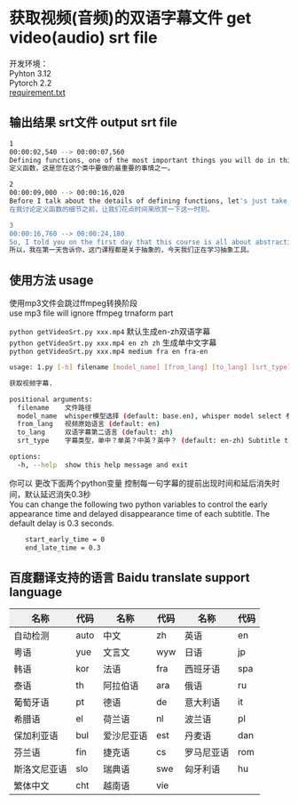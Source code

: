 # 获取视频(音频)的双语字幕文件 get video(audio) srt file

开发环境：  
Pyhton 3.12  
Pytorch 2.2  
[requirement.txt](https://github.com/machenme/video2srt/blob/main/requirement.txt)

## 输出结果 srt文件 output srt file
```bash
1
00:00:02,540 --> 00:00:07,560
Defining functions, one of the most important things you will do in this class.
定义函数，这是您在这个类中要做的最重要的事情之一。

2
00:00:09,000 --> 00:00:16,020
Before I talk about the details of defining functions, let's just take a moment to appreciate this moment.
在我讨论定义函数的细节之前，让我们花点时间来欣赏一下这一时刻。

3
00:00:16,760 --> 00:00:24,180
So, I told you on the first day that this course is all about abstraction, and today we're learning tools for abstraction.
所以，我在第一天告诉你，这门课程都是关于抽象的，今天我们正在学习抽象工具。

```

## 使用方法 usage

使用mp3文件会跳过ffmpeg转换阶段  
use mp3 file will ignore ffmpeg trnaform part  


`python getVideoSrt.py xxx.mp4` 默认生成en-zh双语字幕  
`python getVideoSrt.py xxx.mp4 en zh zh` 生成单中文字幕   
`python getVideoSrt.py xxx.mp4 medium fra en fra-en`

```bash
usage: 1.py [-h] filename [model_name] [from_lang] [to_lang] [srt_type]

获取视频字幕.

positional arguments:
  filename    文件路径
  model_name  whisper模型选择 (default: base.en), whisper model select 参考信息 https://github.com/openai/whisper
  from_lang   视频原始语言 (default: en)
  to_lang     双语字幕第二语言 (default: zh)
  srt_type    字幕类型，单中？单英？中英？英中？ (default: en-zh) Subtitle type, single Chinese? single English? zh-en? en-zh?

options:
  -h, --help  show this help message and exit
```
你可以 更改下面两个python变量 控制每一句字幕的提前出现时间和延后消失时间，默认延迟消失0.3秒  
You can change the following two python variables to control the early appearance time and delayed disappearance time of each subtitle. The default delay is 0.3 seconds.  
```bash
    start_early_time = 0
    end_late_time = 0.3
```

## 百度翻译支持的语言 Baidu translate support language
<table class="inner-html-table"><thead><tr style="background-color: #f0f0f0;"><th>名称</th><th>代码</th><th>名称</th><th>代码</th><th>名称</th><th>代码</th></tr></thead><tbody><tr><td>自动检测</td><td>auto</td><td>中文</td><td>zh</td><td>英语</td><td>en</td></tr><tr><td>粤语</td><td>yue</td><td>文言文</td><td>wyw</td><td>日语</td><td>jp</td></tr><tr><td>韩语</td><td>kor</td><td>法语</td><td>fra</td><td>西班牙语</td><td>spa</td></tr><tr><td>泰语</td><td>th</td><td>阿拉伯语</td><td>ara</td><td>俄语</td><td>ru</td></tr><tr><td>葡萄牙语</td><td>pt</td><td>德语</td><td>de</td><td>意大利语</td><td>it</td></tr><tr><td>希腊语</td><td>el</td><td>荷兰语</td><td>nl</td><td>波兰语</td><td>pl</td></tr><tr><td>保加利亚语</td><td>bul</td><td>爱沙尼亚语</td><td>est</td><td>丹麦语</td><td>dan</td></tr><tr><td>芬兰语</td><td>fin</td><td>捷克语</td><td>cs</td><td>罗马尼亚语</td><td>rom</td></tr><tr><td>斯洛文尼亚语</td><td>slo</td><td>瑞典语</td><td>swe</td><td>匈牙利语</td><td>hu</td></tr><tr><td>繁体中文</td><td>cht</td><td>越南语</td><td>vie</td><td>&nbsp;</td><td>&nbsp;</td></tr></tbody></table>
